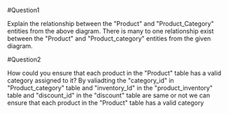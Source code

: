 #Question1

 Explain the relationship between the "Product" and "Product_Category" entities from the above diagram.
 There is many to one relationship exist between the  "Product" and "Product_category" entities from the given diagram.

#Question2

How could you ensure that each product in the "Product" table has a valid category assigned to it?
By valiadting the "category_id" in "Product_category" table and "inventory_Id" in the "product_inventory" table and "discount_id" in the "discount" table
are same or not we can ensure that each product in the "Product" table has a valid category
 
